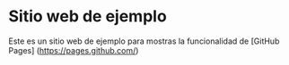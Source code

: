 Sitio web de ejemplo
====================

Este es un sitio web de ejemplo para mostras la funcionalidad de [GitHub Pages] (https://pages.github.com/)
